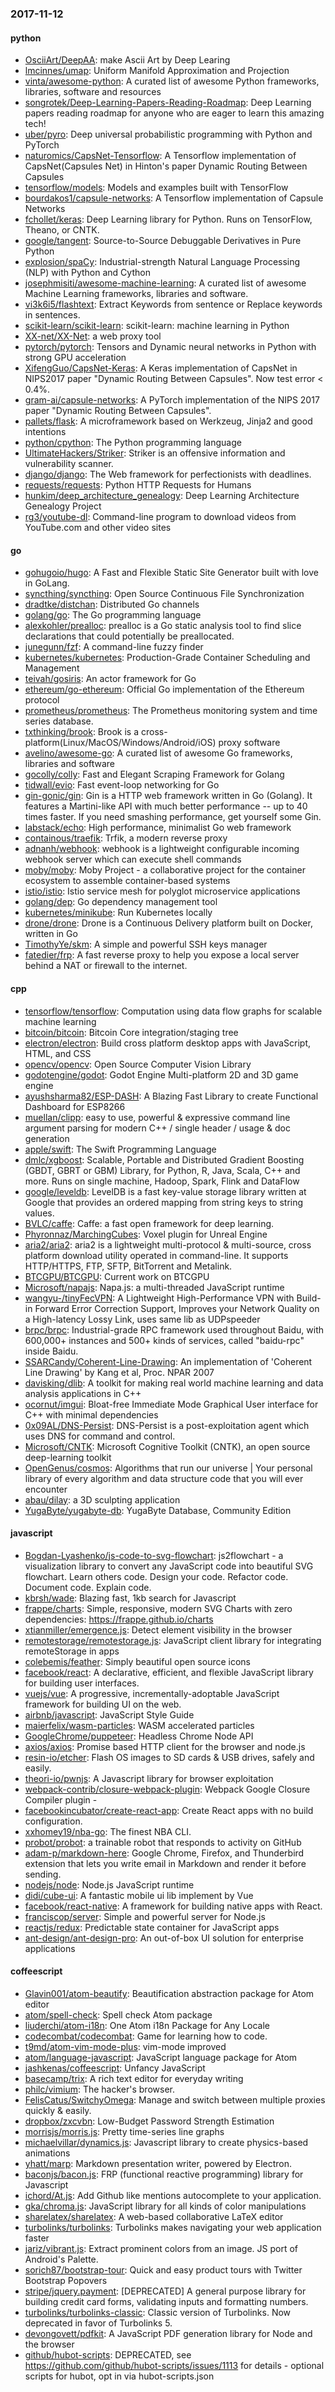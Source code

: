 ### 2017-11-12

#### python
* [OsciiArt/DeepAA](https://github.com/OsciiArt/DeepAA): make Ascii Art by Deep Learing
* [lmcinnes/umap](https://github.com/lmcinnes/umap): Uniform Manifold Approximation and Projection
* [vinta/awesome-python](https://github.com/vinta/awesome-python): A curated list of awesome Python frameworks, libraries, software and resources
* [songrotek/Deep-Learning-Papers-Reading-Roadmap](https://github.com/songrotek/Deep-Learning-Papers-Reading-Roadmap): Deep Learning papers reading roadmap for anyone who are eager to learn this amazing tech!
* [uber/pyro](https://github.com/uber/pyro): Deep universal probabilistic programming with Python and PyTorch
* [naturomics/CapsNet-Tensorflow](https://github.com/naturomics/CapsNet-Tensorflow): A Tensorflow implementation of CapsNet(Capsules Net) in Hinton's paper Dynamic Routing Between Capsules
* [tensorflow/models](https://github.com/tensorflow/models): Models and examples built with TensorFlow
* [bourdakos1/capsule-networks](https://github.com/bourdakos1/capsule-networks): A Tensorflow implementation of Capsule Networks
* [fchollet/keras](https://github.com/fchollet/keras): Deep Learning library for Python. Runs on TensorFlow, Theano, or CNTK.
* [google/tangent](https://github.com/google/tangent): Source-to-Source Debuggable Derivatives in Pure Python
* [explosion/spaCy](https://github.com/explosion/spaCy):  Industrial-strength Natural Language Processing (NLP) with Python and Cython
* [josephmisiti/awesome-machine-learning](https://github.com/josephmisiti/awesome-machine-learning): A curated list of awesome Machine Learning frameworks, libraries and software.
* [vi3k6i5/flashtext](https://github.com/vi3k6i5/flashtext): Extract Keywords from sentence or Replace keywords in sentences.
* [scikit-learn/scikit-learn](https://github.com/scikit-learn/scikit-learn): scikit-learn: machine learning in Python
* [XX-net/XX-Net](https://github.com/XX-net/XX-Net): a web proxy tool
* [pytorch/pytorch](https://github.com/pytorch/pytorch): Tensors and Dynamic neural networks in Python with strong GPU acceleration
* [XifengGuo/CapsNet-Keras](https://github.com/XifengGuo/CapsNet-Keras): A Keras implementation of CapsNet in NIPS2017 paper "Dynamic Routing Between Capsules". Now test error < 0.4%.
* [gram-ai/capsule-networks](https://github.com/gram-ai/capsule-networks): A PyTorch implementation of the NIPS 2017 paper "Dynamic Routing Between Capsules".
* [pallets/flask](https://github.com/pallets/flask): A microframework based on Werkzeug, Jinja2 and good intentions
* [python/cpython](https://github.com/python/cpython): The Python programming language
* [UltimateHackers/Striker](https://github.com/UltimateHackers/Striker): Striker is an offensive information and vulnerability scanner.
* [django/django](https://github.com/django/django): The Web framework for perfectionists with deadlines.
* [requests/requests](https://github.com/requests/requests): Python HTTP Requests for Humans 
* [hunkim/deep_architecture_genealogy](https://github.com/hunkim/deep_architecture_genealogy): Deep Learning Architecture Genealogy Project
* [rg3/youtube-dl](https://github.com/rg3/youtube-dl): Command-line program to download videos from YouTube.com and other video sites

#### go
* [gohugoio/hugo](https://github.com/gohugoio/hugo): A Fast and Flexible Static Site Generator built with love in GoLang.
* [syncthing/syncthing](https://github.com/syncthing/syncthing): Open Source Continuous File Synchronization
* [dradtke/distchan](https://github.com/dradtke/distchan): Distributed Go channels
* [golang/go](https://github.com/golang/go): The Go programming language
* [alexkohler/prealloc](https://github.com/alexkohler/prealloc): prealloc is a Go static analysis tool to find slice declarations that could potentially be preallocated.
* [junegunn/fzf](https://github.com/junegunn/fzf):  A command-line fuzzy finder
* [kubernetes/kubernetes](https://github.com/kubernetes/kubernetes): Production-Grade Container Scheduling and Management
* [teivah/gosiris](https://github.com/teivah/gosiris): An actor framework for Go
* [ethereum/go-ethereum](https://github.com/ethereum/go-ethereum): Official Go implementation of the Ethereum protocol
* [prometheus/prometheus](https://github.com/prometheus/prometheus): The Prometheus monitoring system and time series database.
* [txthinking/brook](https://github.com/txthinking/brook): Brook is a cross-platform(Linux/MacOS/Windows/Android/iOS) proxy software
* [avelino/awesome-go](https://github.com/avelino/awesome-go): A curated list of awesome Go frameworks, libraries and software
* [gocolly/colly](https://github.com/gocolly/colly): Fast and Elegant Scraping Framework for Golang
* [tidwall/evio](https://github.com/tidwall/evio): Fast event-loop networking for Go
* [gin-gonic/gin](https://github.com/gin-gonic/gin): Gin is a HTTP web framework written in Go (Golang). It features a Martini-like API with much better performance -- up to 40 times faster. If you need smashing performance, get yourself some Gin.
* [labstack/echo](https://github.com/labstack/echo): High performance, minimalist Go web framework
* [containous/traefik](https://github.com/containous/traefik): Trfik, a modern reverse proxy
* [adnanh/webhook](https://github.com/adnanh/webhook): webhook is a lightweight configurable incoming webhook server which can execute shell commands
* [moby/moby](https://github.com/moby/moby): Moby Project - a collaborative project for the container ecosystem to assemble container-based systems
* [istio/istio](https://github.com/istio/istio): Istio service mesh for polyglot microservice applications
* [golang/dep](https://github.com/golang/dep): Go dependency management tool
* [kubernetes/minikube](https://github.com/kubernetes/minikube): Run Kubernetes locally
* [drone/drone](https://github.com/drone/drone): Drone is a Continuous Delivery platform built on Docker, written in Go
* [TimothyYe/skm](https://github.com/TimothyYe/skm): A simple and powerful SSH keys manager
* [fatedier/frp](https://github.com/fatedier/frp): A fast reverse proxy to help you expose a local server behind a NAT or firewall to the internet.

#### cpp
* [tensorflow/tensorflow](https://github.com/tensorflow/tensorflow): Computation using data flow graphs for scalable machine learning
* [bitcoin/bitcoin](https://github.com/bitcoin/bitcoin): Bitcoin Core integration/staging tree
* [electron/electron](https://github.com/electron/electron): Build cross platform desktop apps with JavaScript, HTML, and CSS
* [opencv/opencv](https://github.com/opencv/opencv): Open Source Computer Vision Library
* [godotengine/godot](https://github.com/godotengine/godot): Godot Engine  Multi-platform 2D and 3D game engine
* [ayushsharma82/ESP-DASH](https://github.com/ayushsharma82/ESP-DASH): A Blazing Fast Library to create Functional Dashboard for ESP8266
* [muellan/clipp](https://github.com/muellan/clipp): easy to use, powerful & expressive command line argument parsing for modern C++ / single header / usage & doc generation
* [apple/swift](https://github.com/apple/swift): The Swift Programming Language
* [dmlc/xgboost](https://github.com/dmlc/xgboost): Scalable, Portable and Distributed Gradient Boosting (GBDT, GBRT or GBM) Library, for Python, R, Java, Scala, C++ and more. Runs on single machine, Hadoop, Spark, Flink and DataFlow
* [google/leveldb](https://github.com/google/leveldb): LevelDB is a fast key-value storage library written at Google that provides an ordered mapping from string keys to string values.
* [BVLC/caffe](https://github.com/BVLC/caffe): Caffe: a fast open framework for deep learning.
* [Phyronnaz/MarchingCubes](https://github.com/Phyronnaz/MarchingCubes): Voxel plugin for Unreal Engine
* [aria2/aria2](https://github.com/aria2/aria2): aria2 is a lightweight multi-protocol & multi-source, cross platform download utility operated in command-line. It supports HTTP/HTTPS, FTP, SFTP, BitTorrent and Metalink.
* [BTCGPU/BTCGPU](https://github.com/BTCGPU/BTCGPU): Current work on BTCGPU
* [Microsoft/napajs](https://github.com/Microsoft/napajs): Napa.js: a multi-threaded JavaScript runtime
* [wangyu-/tinyFecVPN](https://github.com/wangyu-/tinyFecVPN): A Lightweight High-Performance VPN with Build-in Forward Error Correction Support, Improves your Network Quality on a High-latency Lossy Link, uses same lib as UDPspeeder
* [brpc/brpc](https://github.com/brpc/brpc): Industrial-grade RPC framework used throughout Baidu, with 600,000+ instances and 500+ kinds of services, called "baidu-rpc" inside Baidu.
* [SSARCandy/Coherent-Line-Drawing](https://github.com/SSARCandy/Coherent-Line-Drawing): An implementation of 'Coherent Line Drawing' by Kang et al, Proc. NPAR 2007
* [davisking/dlib](https://github.com/davisking/dlib): A toolkit for making real world machine learning and data analysis applications in C++
* [ocornut/imgui](https://github.com/ocornut/imgui): Bloat-free Immediate Mode Graphical User interface for C++ with minimal dependencies
* [0x09AL/DNS-Persist](https://github.com/0x09AL/DNS-Persist): DNS-Persist is a post-exploitation agent which uses DNS for command and control.
* [Microsoft/CNTK](https://github.com/Microsoft/CNTK): Microsoft Cognitive Toolkit (CNTK), an open source deep-learning toolkit
* [OpenGenus/cosmos](https://github.com/OpenGenus/cosmos): Algorithms that run our universe | Your personal library of every algorithm and data structure code that you will ever encounter
* [abau/dilay](https://github.com/abau/dilay): a 3D sculpting application
* [YugaByte/yugabyte-db](https://github.com/YugaByte/yugabyte-db): YugaByte Database, Community Edition

#### javascript
* [Bogdan-Lyashenko/js-code-to-svg-flowchart](https://github.com/Bogdan-Lyashenko/js-code-to-svg-flowchart): js2flowchart - a visualization library to convert any JavaScript code into beautiful SVG flowchart. Learn others code. Design your code. Refactor code. Document code. Explain code.
* [kbrsh/wade](https://github.com/kbrsh/wade):  Blazing fast, 1kb search for Javascript
* [frappe/charts](https://github.com/frappe/charts): Simple, responsive, modern SVG Charts with zero dependencies: https://frappe.github.io/charts
* [xtianmiller/emergence.js](https://github.com/xtianmiller/emergence.js): Detect element visibility in the browser
* [remotestorage/remotestorage.js](https://github.com/remotestorage/remotestorage.js):  JavaScript client library for integrating remoteStorage in apps
* [colebemis/feather](https://github.com/colebemis/feather): Simply beautiful open source icons
* [facebook/react](https://github.com/facebook/react): A declarative, efficient, and flexible JavaScript library for building user interfaces.
* [vuejs/vue](https://github.com/vuejs/vue): A progressive, incrementally-adoptable JavaScript framework for building UI on the web.
* [airbnb/javascript](https://github.com/airbnb/javascript): JavaScript Style Guide
* [maierfelix/wasm-particles](https://github.com/maierfelix/wasm-particles): WASM accelerated particles
* [GoogleChrome/puppeteer](https://github.com/GoogleChrome/puppeteer): Headless Chrome Node API
* [axios/axios](https://github.com/axios/axios): Promise based HTTP client for the browser and node.js
* [resin-io/etcher](https://github.com/resin-io/etcher): Flash OS images to SD cards & USB drives, safely and easily.
* [theori-io/pwnjs](https://github.com/theori-io/pwnjs): A Javascript library for browser exploitation
* [webpack-contrib/closure-webpack-plugin](https://github.com/webpack-contrib/closure-webpack-plugin): Webpack Google Closure Compiler plugin -
* [facebookincubator/create-react-app](https://github.com/facebookincubator/create-react-app): Create React apps with no build configuration.
* [xxhomey19/nba-go](https://github.com/xxhomey19/nba-go):   The finest NBA CLI.
* [probot/probot](https://github.com/probot/probot): a trainable robot that responds to activity on GitHub
* [adam-p/markdown-here](https://github.com/adam-p/markdown-here): Google Chrome, Firefox, and Thunderbird extension that lets you write email in Markdown and render it before sending.
* [nodejs/node](https://github.com/nodejs/node): Node.js JavaScript runtime 
* [didi/cube-ui](https://github.com/didi/cube-ui): A fantastic mobile ui lib implement by Vue
* [facebook/react-native](https://github.com/facebook/react-native): A framework for building native apps with React.
* [franciscop/server](https://github.com/franciscop/server):  Simple and powerful server for Node.js
* [reactjs/redux](https://github.com/reactjs/redux): Predictable state container for JavaScript apps
* [ant-design/ant-design-pro](https://github.com/ant-design/ant-design-pro):  An out-of-box UI solution for enterprise applications

#### coffeescript
* [Glavin001/atom-beautify](https://github.com/Glavin001/atom-beautify):  Beautification abstraction package for Atom editor
* [atom/spell-check](https://github.com/atom/spell-check): Spell check Atom package
* [liuderchi/atom-i18n](https://github.com/liuderchi/atom-i18n): One Atom i18n Package for Any Locale   
* [codecombat/codecombat](https://github.com/codecombat/codecombat): Game for learning how to code.
* [t9md/atom-vim-mode-plus](https://github.com/t9md/atom-vim-mode-plus): vim-mode improved
* [atom/language-javascript](https://github.com/atom/language-javascript): JavaScript language package for Atom
* [jashkenas/coffeescript](https://github.com/jashkenas/coffeescript): Unfancy JavaScript
* [basecamp/trix](https://github.com/basecamp/trix): A rich text editor for everyday writing
* [philc/vimium](https://github.com/philc/vimium): The hacker's browser.
* [FelisCatus/SwitchyOmega](https://github.com/FelisCatus/SwitchyOmega): Manage and switch between multiple proxies quickly & easily.
* [dropbox/zxcvbn](https://github.com/dropbox/zxcvbn): Low-Budget Password Strength Estimation
* [morrisjs/morris.js](https://github.com/morrisjs/morris.js): Pretty time-series line graphs
* [michaelvillar/dynamics.js](https://github.com/michaelvillar/dynamics.js): Javascript library to create physics-based animations
* [yhatt/marp](https://github.com/yhatt/marp): Markdown presentation writer, powered by Electron.
* [baconjs/bacon.js](https://github.com/baconjs/bacon.js): FRP (functional reactive programming) library for Javascript
* [ichord/At.js](https://github.com/ichord/At.js): Add Github like mentions autocomplete to your application.
* [gka/chroma.js](https://github.com/gka/chroma.js): JavaScript library for all kinds of color manipulations
* [sharelatex/sharelatex](https://github.com/sharelatex/sharelatex): A web-based collaborative LaTeX editor
* [turbolinks/turbolinks](https://github.com/turbolinks/turbolinks): Turbolinks makes navigating your web application faster
* [jariz/vibrant.js](https://github.com/jariz/vibrant.js): Extract prominent colors from an image. JS port of Android's Palette.
* [sorich87/bootstrap-tour](https://github.com/sorich87/bootstrap-tour): Quick and easy product tours with Twitter Bootstrap Popovers
* [stripe/jquery.payment](https://github.com/stripe/jquery.payment): [DEPRECATED] A general purpose library for building credit card forms, validating inputs and formatting numbers.
* [turbolinks/turbolinks-classic](https://github.com/turbolinks/turbolinks-classic): Classic version of Turbolinks. Now deprecated in favor of Turbolinks 5.
* [devongovett/pdfkit](https://github.com/devongovett/pdfkit): A JavaScript PDF generation library for Node and the browser
* [github/hubot-scripts](https://github.com/github/hubot-scripts): DEPRECATED, see https://github.com/github/hubot-scripts/issues/1113 for details - optional scripts for hubot, opt in via hubot-scripts.json
